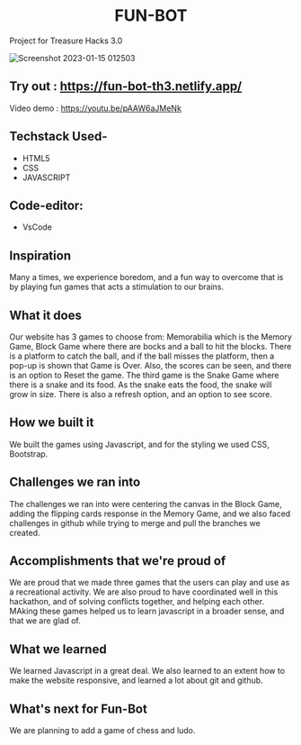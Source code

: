 <h1 align="center">FUN-BOT</h1>
Project for Treasure Hacks 3.0

![Screenshot 2023-01-15 012503](https://user-images.githubusercontent.com/102523492/212602991-27e131a8-ed3c-46f3-a5d4-9554e6fb0d31.png)


## Try out : https://fun-bot-th3.netlify.app/
Video demo : https://youtu.be/pAAW6aJMeNk

## Techstack Used-
- HTML5
- CSS
- JAVASCRIPT

## Code-editor:
- VsCode

## Inspiration
Many a times, we experience boredom, and a fun way to overcome that is by playing fun games that acts a stimulation to our brains.
## What it does
Our website has 3 games to choose from: Memorabilia which is the Memory Game, Block Game where there are bocks and a ball to hit the blocks. There is a platform to catch the ball, and if the ball misses the platform, then a pop-up is shown that Game is Over. Also, the scores can be seen, and there is an option to Reset the game. The third game is the Snake Game where there is a snake and its food. As the snake eats the food, the snake will grow in size. There is also a refresh option, and an option to see score. 
## How we built it
We built the games using Javascript, and for the styling we used CSS, Bootstrap.
## Challenges we ran into
The challenges we ran into were centering the canvas in the Block Game, adding the flipping cards response in the Memory Game, and we also faced challenges in github while trying to merge and pull the branches we created.
## Accomplishments that we're proud of
We are proud that we made three games that the users can play and use as a recreational activity. We are also proud to have coordinated well in this hackathon, and of solving conflicts together, and helping each other. MAking these games helped us to learn javascript in a broader sense, and that we are glad of.
## What we learned
We learned Javascript in a great deal. We also learned to an extent how to make the website responsive, and learned a lot about git and github.
## What's next for Fun-Bot
We are planning to add a game of chess and ludo.
